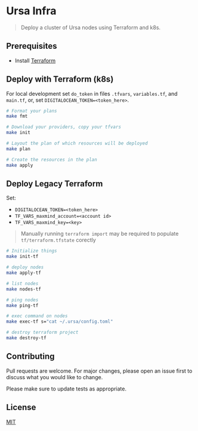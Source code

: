 # Ursa Infra

> Deploy a cluster of Ursa nodes using Terraform and k8s.

## Prerequisites

- Install [Terraform](https://developer.hashicorp.com/terraform/tutorials/aws-get-started/install-cli)

## Deploy with Terraform (k8s)

For local development set `do_token` in files `.tfvars`, `variables.tf`, and `main.tf`, or, set `DIGITALOCEAN_TOKEN=<token_here>`.

```sh
# Format your plans
make fmt

# Download your providers, copy your tfvars
make init

# Layout the plan of which resources will be deployed
make plan

# Create the resources in the plan
make apply
```

## Deploy Legacy Terraform

Set:
- `DIGITALOCEAN_TOKEN=<token_here>`
- `TF_VARS_maxmind_account=<account id>`
- `TF_VARS_maxmind_key=<key>`

> Manually running `terraform import` may be required to populate `tf/terraform.tfstate` corectly

```sh
# Initialize things
make init-tf

# deploy nodes
make apply-tf

# list nodes
make nodes-tf

# ping nodes
make ping-tf

# exec command on nodes
make exec-tf s="cat ~/.ursa/config.toml"

# destroy terraform project
make destroy-tf
```

## Contributing
Pull requests are welcome. For major changes, please open an issue first to discuss what you would like to change.

Please make sure to update tests as appropriate.

## License
[MIT](https://choosealicense.com/licenses/mit/)
